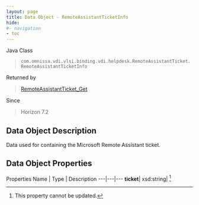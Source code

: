 ```yaml
---
layout: page
title: Data Object - RemoteAssistantTicketInfo
hide:
#- navigation
- toc
---
```






Java Class
> `com.omnissa.vdi.vlsi.binding.vdi.helpdesk.RemoteAssistantTicket.RemoteAssistantTicketInfo`

Returned by
> [RemoteAssistantTicket_Get](vdi.helpdesk.RemoteAssistantTicket.md#get)

Since
> Horizon 7.2


## Data Object Description

Data used for containing the Microsoft Remote Assistant ticket.

## Data Object Properties
Properties
Name |  Type |  Description
---|---|---
**ticket**|  xsd:string| [^2]


 


[^2]: This property cannot be updated.